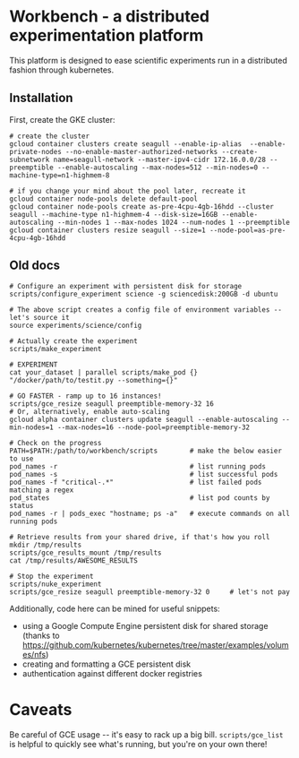 # Workbench - a distributed experimentation platform

This platform is designed to ease scientific experiments run in a distributed fashion through kubernetes.

## Installation

First, create the GKE cluster:

```
# create the cluster
gcloud container clusters create seagull --enable-ip-alias  --enable-private-nodes --no-enable-master-authorized-networks --create-subnetwork name=seagull-network --master-ipv4-cidr 172.16.0.0/28 --preemptible --enable-autoscaling --max-nodes=512 --min-nodes=0 --machine-type=n1-highmem-8

# if you change your mind about the pool later, recreate it
gcloud container node-pools delete default-pool
gcloud container node-pools create as-pre-4cpu-4gb-16hdd --cluster seagull --machine-type n1-highmem-4 --disk-size=16GB --enable-autoscaling --min-nodes 1 --max-nodes 1024 --num-nodes 1 --preemptible
gcloud container clusters resize seagull --size=1 --node-pool=as-pre-4cpu-4gb-16hdd
```

## Old docs

```
# Configure an experiment with persistent disk for storage
scripts/configure_experiment science -g sciencedisk:200GB -d ubuntu

# The above script creates a config file of environment variables -- let's source it
source experiments/science/config

# Actually create the experiment
scripts/make_experiment

# EXPERIMENT
cat your_dataset | parallel scripts/make_pod {} "/docker/path/to/testit.py --something={}"

# GO FASTER - ramp up to 16 instances!
scripts/gce_resize seagull preemptible-memory-32 16
# Or, alternatively, enable auto-scaling
gcloud alpha container clusters update seagull --enable-autoscaling --min-nodes=1 --max-nodes=16 --node-pool=preemptible-memory-32

# Check on the progress
PATH=$PATH:/path/to/workbench/scripts        # make the below easier to use
pod_names -r                                 # list running pods
pod_names -s                                 # list successful pods
pod_names -f "critical-.*"                   # list failed pods matching a regex
pod_states                                   # list pod counts by status
pod_names -r | pods_exec "hostname; ps -a"   # execute commands on all running pods

# Retrieve results from your shared drive, if that's how you roll
mkdir /tmp/results
scripts/gce_results_mount /tmp/results
cat /tmp/results/AWESOME_RESULTS

# Stop the experiment
scripts/nuke_experiment
scripts/gce_resize seagull preemptible-memory-32 0     # let's not pay
```

Additionally, code here can be mined for useful snippets:
- using a Google Compute Engine persistent disk for shared storage (thanks to https://github.com/kubernetes/kubernetes/tree/master/examples/volumes/nfs)
- creating and formatting a GCE persistent disk
- authentication against different docker registries

# Caveats

Be careful of GCE usage -- it's easy to rack up a big bill.
`scripts/gce_list` is helpful to quickly see what's running, but you're on your own there!
